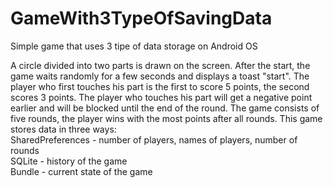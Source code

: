 # GameWith3TypeOfSavingData
Simple game that uses 3 tipe of data storage on Android OS

A circle divided into two parts is drawn on the screen. 
After the start, the game waits randomly for a few seconds and displays a toast "start". 
The player who first touches his part is the first to score 5 points, the second scores 3 points. 
The player who touches his part will get a negative point earlier and will be blocked until the end of the round. 
The game consists of five rounds, the player wins with the most points after all rounds. 
This game stores data in three ways:  
SharedPreferences - number of players, names of players, number of rounds  
SQLite - history of the game  
Bundle - current state of the game
